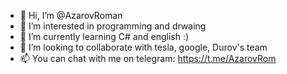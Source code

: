 - 👋 Hi, I’m @AzarovRoman
- 👀 I’m interested in programming and drwaing
- 🌱 I’m currently learning C# and english :)
- 💞️ I’m looking to collaborate with tesla, google, Durov's team
- 📫 You can chat with me on telegram: https://t.me/AzarovRom

<!---
AzarovRoman/AzarovRoman is a ✨ special ✨ repository because its `README.md` (this file) appears on your GitHub profile.
You can click the Preview link to take a look at your changes.
--->
